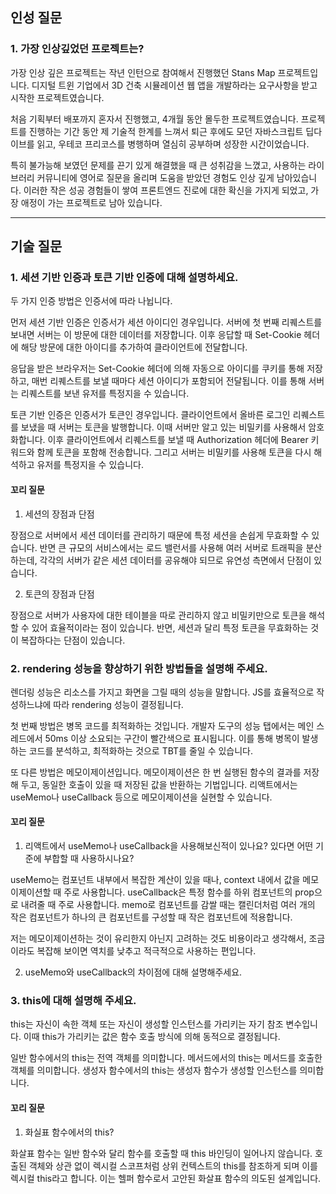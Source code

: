 ## 인성 질문

### 1. 가장 인상깊었던 프로젝트는?

가장 인상 깊은 프로젝트는 작년 인턴으로 참여해서 진행했던 Stans Map 프로젝트입니다.
디지털 트윈 기업에서 3D 건축 시뮬레이션 웹 앱을 개발하라는 요구사항을 받고 시작한 프로젝트였습니다.

처음 기획부터 배포까지 혼자서 진행했고, 4개월 동안 몰두한 프로젝트였습니다.
프로젝트를 진행하는 기간 동안 제 기술적 한계를 느껴서 퇴근 후에도 모던 자바스크립트 딥다이브를 읽고, 우테코 프리코스를 병행하며 열심히 공부하며 성장한 시간이었습니다.

특히 불가능해 보였던 문제를 끈기 있게 해결했을 때 큰 성취감을 느꼈고, 사용하는 라이브러리 커뮤니티에 영어로 질문을 올리며 도움을 받았던 경험도 인상 깊게 남아있습니다.
이러한 작은 성공 경험들이 쌓여 프론트엔드 진로에 대한 확신을 가지게 되었고, 가장 애정이 가는 프로젝트로 남아 있습니다.

---

## 기술 질문

### 1. 세션 기반 인증과 토큰 기반 인증에 대해 설명하세요.

두 가지 인증 방법은 인증서에 따라 나뉩니다.

먼저 세션 기반 인증은 인증서가 세션 아이디인 경우입니다.
서버에 첫 번째 리퀘스트를 보내면 서버는 이 방문에 대한 데이터를 저장합니다.
이후 응답할 때 Set-Cookie 헤더에 해당 방문에 대한 아이디를 추가하여 클라이언트에 전달합니다.

응답을 받은 브라우저는 Set-Cookie 헤더에 의해 자동으로 아이디를 쿠키를 통해 저장하고,
매번 리퀘스트를 보낼 때마다 세션 아이디가 포함되어 전달됩니다.
이를 통해 서버는 리퀘스트를 보낸 유저를 특정지을 수 있습니다.

토큰 기반 인증은 인증서가 토큰인 경우입니다.
클라이언트에서 올바른 로그인 리퀘스트를 보냈을 때 서버는 토큰을 발행합니다.
이때 서버만 알고 있는 비밀키를 사용해서 암호화합니다.
이후 클라이언트에서 리퀘스트를 보낼 때 Authorization 헤더에 Bearer 키워드와 함께 토큰을 포함해 전송합니다.
그리고 서버는 비밀키를 사용해 토큰을 다시 해석하고 유저를 특정지을 수 있습니다.

#### 꼬리 질문

1. 세션의 장점과 단점

장점으로 서버에서 세션 데이터를 관리하기 때문에 특정 세션을 손쉽게 무효화할 수 있습니다.
반면 큰 규모의 서비스에서는 로드 밸런서를 사용해 여러 서버로 트래픽을 분산하는데,
각각의 서버가 같은 세션 데이터를 공유해야 되므로 유연성 측면에서 단점이 있습니다.

2. 토큰의 장점과 단점

장점으로 서버가 사용자에 대한 테이블을 따로 관리하지 않고 비밀키만으로 토큰을 해석할 수 있어 효율적이라는 점이 있습니다.
반면, 세션과 달리 특정 토큰을 무효화하는 것이 복잡하다는 단점이 있습니다.

### 2. rendering 성능을 향상하기 위한 방법들을 설명해 주세요.

렌더링 성능은 리소스를 가지고 화면을 그릴 때의 성능을 말합니다.
JS를 효율적으로 작성하느냐에 따라 rendering 성능이 결정됩니다.

첫 번째 방법은 병목 코드를 최적화하는 것입니다.
개발자 도구의 성능 탭에서는 메인 스레드에서 50ms 이상 소요되는 구간이 빨간색으로 표시됩니다.
이를 통해 병목이 발생하는 코드를 분석하고, 최적화하는 것으로 TBT를 줄일 수 있습니다.

또 다른 방법은 메모이제이션입니다.
메모이제이션은 한 번 실행된 함수의 결과를 저장해 두고, 동일한 호출이 있을 때 저장된 값을 반환하는 기법입니다.
리액트에서는 useMemo나 useCallback 등으로 메모이제이션을 실현할 수 있습니다.

#### 꼬리 질문

1. 리액트에서 useMemo나 useCallback을 사용해보신적이 있나요? 있다면 어떤 기준에 부합할 때 사용하시나요?

useMemo는 컴포넌트 내부에서 복잡한 계산이 있을 때나, context 내에서 값을 메모이제이션할 때 주로 사용합니다.
useCallback은 특정 함수를 하위 컴포넌트의 prop으로 내려줄 때 주로 사용합니다.
memo로 컴포넌트를 감쌀 때는 캘린더처럼 여러 개의 작은 컴포넌트가 하나의 큰 컴포넌트를 구성할 때 작은 컴포넌트에 적용합니다.

저는 메모이제이션하는 것이 유리한지 아닌지 고려하는 것도 비용이라고 생각해서, 조금이라도 복잡해 보이면 역치를 낮추고 적극적으로 사용하는 편입니다.

2. useMemo와 useCallback의 차이점에 대해 설명해주세요.

### 3. this에 대해 설명해 주세요.

this는 자신이 속한 객체 또는 자신이 생성할 인스턴스를 가리키는 자기 참조 변수입니다.
이때 this가 가리키는 값은 함수 호출 방식에 의해 동적으로 결정됩니다.

일반 함수에서의 this는 전역 객체를 의미합니다.
메서드에서의 this는 메서드를 호출한 객체를 의미합니다.
생성자 함수에서의 this는 생성자 함수가 생성할 인스턴스를 의미합니다.

#### 꼬리 질문

1. 화실표 함수에서의 this?

화살표 함수는 일반 함수와 달리 함수를 호출할 때 this 바인딩이 일어나지 않습니다.
호출된 객체와 상관 없이 렉시컬 스코프처럼 상위 컨텍스트의 this를 참조하게 되며 이를 렉시컬 this라고 합니다.
이는 헬퍼 함수로서 고안된 화살표 함수의 의도된 설계입니다.
